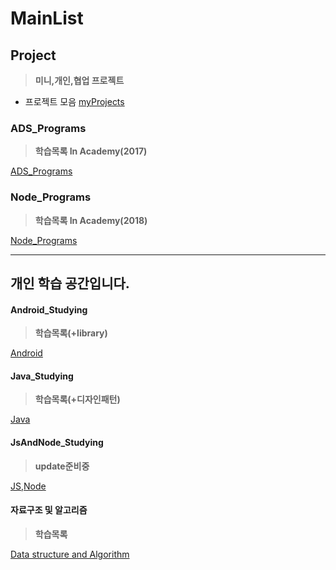 # MainList

## Project

> __미니,개인,협업 프로젝트__

- 프로젝트 모음
[myProjects](https://github.com/youjisang/MyProjects.git)

### ADS_Programs

> __학습목록 In Academy(2017)__ 

[ADS_Programs](https://github.com/youjisang/ADS_Programs.git)

### Node_Programs

> __학습목록 In Academy(2018)__

[Node_Programs](https://github.com/youjisang/Node_Programs.git)




-----------------------------------------------------------------------------------
## 개인 학습 공간입니다.

#### Android_Studying

> __학습목록(+library)__

[Android](https://github.com/youjisang/Android_studying.git)

#### Java_Studying

> __학습목록(+디자인패턴)__

[Java](https://github.com/youjisang/Java_studying.git)

#### JsAndNode_Studying

> __update준비중__

[JS,Node](https://github.com/youjisang/JsAndNode_Practice.git)

#### 자료구조 및 알고리즘

> __학습목록__

[Data structure and Algorithm](https://github.com/youjisang/DataStructure_Algorithm.git)